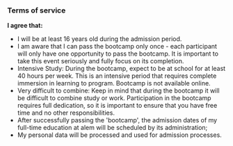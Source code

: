 ### Terms of service

**I agree that:**

- I will be at least 16 years old during the admission period.
- I am aware that I can pass the bootcamp only once - each participant will only have one opportunity to pass the bootcamp. It is important to take this event seriously and fully focus on its completion.
- Intensive Study: During the bootcamp, expect to be at school for at least 40 hours per week. This is an intensive period that requires complete immersion in learning to program. Bootcamp is not available online.
- Very difficult to combine: Keep in mind that during the bootcamp it will be difficult to combine study or work. Participation in the bootcamp requires full dedication, so it is important to ensure that you have free time and no other responsibilities.
- After successfully passing the 'bootcamp', the admission dates of my full-time education at alem will be scheduled by its administration;
- My personal data will be processed and used for admission processes.
